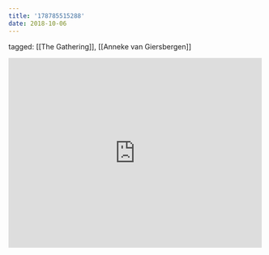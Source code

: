 ```yaml
---
title: '178785515288'
date: 2018-10-06
---
```

tagged: [[The Gathering]], [[Anneke van Giersbergen]]
<iframe allow="accelerometer; autoplay; clipboard-write; encrypted-media; gyroscope; picture-in-picture" allowfullscreen="" frameborder="0" height="375" id="youtube_iframe" src="https://www.youtube.com/embed/hGc28ZMQEh8?feature=oembed&amp;enablejsapi=1&amp;origin=https://safe.txmblr.com&amp;wmode=opaque" width="500"></iframe>